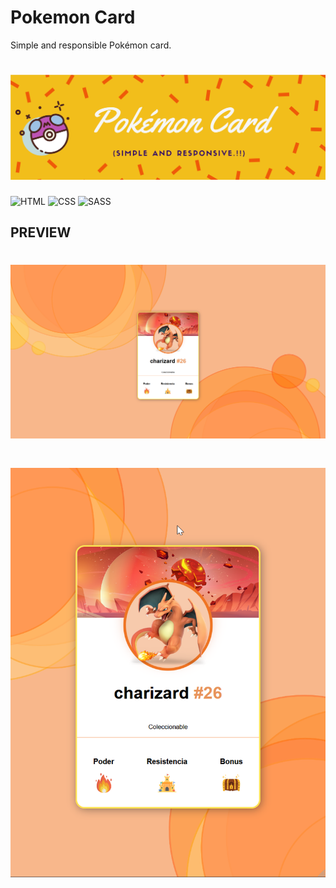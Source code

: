 # Pokemon Card

Simple and responsible Pokémon card.

# ![Banner](https://raw.githubusercontent.com/GravityX19/Pokemon-card/main/banner.png)

![HTML](<https://img.shields.io/badge/HTML5-E34F26.svg?style=for-the-badge&logo=HTML5&logoColor=white>)
![CSS](<https://img.shields.io/badge/CSS3-1572B6.svg?style=for-the-badge&logo=CSS3&logoColor=white>)
![SASS](<https://img.shields.io/badge/Sass-CC6699.svg?style=for-the-badge&logo=Sass&logoColor=white>)

## PREVIEW

# ![mobile view](https://raw.githubusercontent.com/GravityX19/Pokemon-card/main/pc.png)
# ![Banner](https://raw.githubusercontent.com/GravityX19/Pokemon-card/main/mobile.png)

